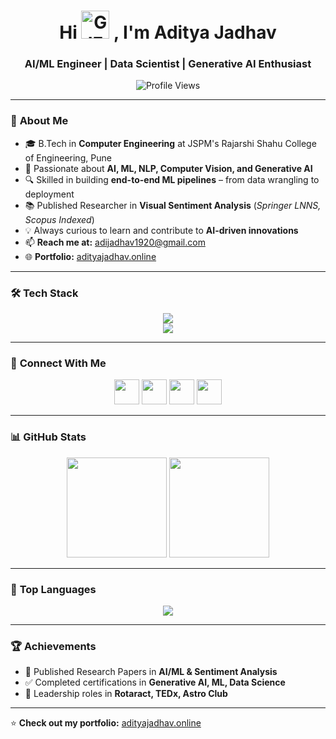 <h1 align="center">Hi <img alt="GIF" src="https://github-production-user-asset-6210df.s3.amazonaws.com/74038190/241763891-7bb1e704-6026-48f9-8435-2f4d40101348.gif" height = "45" width="45"/> , I'm Aditya Jadhav </h1>
<h3 align="center">AI/ML Engineer | Data Scientist | Generative AI Enthusiast</h3>

<p align="center">
  <img src="https://komarev.com/ghpvc/?username=adii-jadhav&label=Profile%20views&color=blueviolet&style=flat" alt="Profile Views" />
</p>

---

### 🌟 **About Me**
- 🎓 B.Tech in **Computer Engineering** at JSPM's Rajarshi Shahu College of Engineering, Pune
- 🤖 Passionate about **AI, ML, NLP, Computer Vision, and Generative AI**
- 🔍 Skilled in building **end-to-end ML pipelines** – from data wrangling to deployment
- 📚 Published Researcher in **Visual Sentiment Analysis** (*Springer LNNS, Scopus Indexed*)
- 💡 Always curious to learn and contribute to **AI-driven innovations**
- 📫 **Reach me at:** [adijadhav1920@gmail.com](mailto:adijadhav1920@gmail.com)
- 🌐 **Portfolio:** [adityajadhav.online](https://adityajadhav.online)

---

### 🛠️ **Tech Stack**
<p align="center">
  <img src="https://skillicons.dev/icons?i=python,tensorflow,pytorch,sklearn,git,github,html,css,js,java" /><br/>
  <img src="https://skillicons.dev/icons?i=mysql,postgresql,linux,vscode" />
</p>

---

### 🔗 **Connect With Me**
<p align="center">
  <a href="https://github.com/adii-jadhav" target="_blank"><img src="https://raw.githubusercontent.com/danielcranney/readme-generator/main/public/icons/socials/github.svg" width="40" /></a>
  <a href="https://www.linkedin.com/in/adi-jadhav/" target="_blank"><img src="https://raw.githubusercontent.com/danielcranney/readme-generator/main/public/icons/socials/linkedin.svg" width="40" /></a>
  <a href="https://leetcode.com/adi_jadhav/" target="_blank"><img src="https://raw.githubusercontent.com/rahuldkjain/github-profile-readme-generator/master/src/images/icons/Social/leet-code.svg" width="40" /></a>
  <a href="https://www.kaggle.com/adiijadhav" target="_blank"><img src="https://www.vectorlogo.zone/logos/kaggle/kaggle-icon.svg" width="40" /></a>
</p>

---

### 📊 **GitHub Stats**
<p align="center">
  <img src="https://github-readme-stats.vercel.app/api?username=adii-jadhav&show_icons=true&theme=tokyonight" height="160px"/>
  <img src="https://github-readme-streak-stats.herokuapp.com/?user=adii-jadhav&theme=tokyonight" height="160px"/>
</p>

---

### 🚀 **Top Languages**
<p align="center">
  <img src="https://github-readme-stats.vercel.app/api/top-langs/?username=adii-jadhav&layout=compact&theme=tokyonight" />
</p>

---

### 🏆 **Achievements**
- 📖 Published Research Papers in **AI/ML & Sentiment Analysis**
- ✅ Completed certifications in **Generative AI, ML, Data Science**
- 🎯 Leadership roles in **Rotaract, TEDx, Astro Club**

---

⭐ **Check out my portfolio:** [adityajadhav.online](https://adityajadhav.online)  
